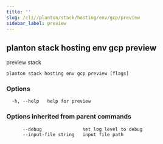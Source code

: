 ```yaml
---
title: ''
slug: /cli//planton/stack/hosting/env/gcp/preview
sidebar_label: preview
---
```

## planton stack hosting env gcp preview

preview stack

```
planton stack hosting env gcp preview [flags]
```

### Options

```
  -h, --help   help for preview
```

### Options inherited from parent commands

```
      --debug               set log level to debug
      --input-file string   input file path
```

